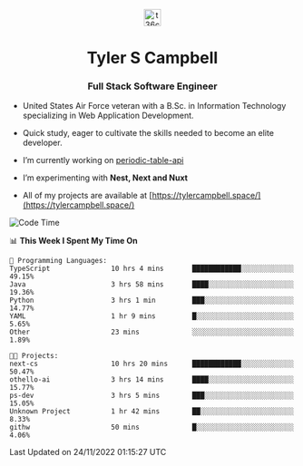 <p align="center">
<a href="https://www.linkedin.com/in/t36campbell" target="blank"><img align="center" src="https://ik.imagekit.io/t36campbell/Portfolio/linkedin.png.original_m8bbGgPh6.png" alt="t36campbell" height="30" width="30" /></a>
</p>
<h1 align="center">Tyler S Campbell</h1>
<h3 align="center">Full Stack Software Engineer</h3>

* United States Air Force veteran with a B.Sc. in Information Technology specializing in Web Application Development. 

* Quick study, eager to cultivate the skills needed to become an elite developer.

* I’m currently working on [periodic-table-api](https://github.com/t36campbell/periodic-table-api)

* I’m experimenting with **Nest, Next and Nuxt**

* All of my projects are available at [https://tylercampbell.space/](https://tylercampbell.space/)

<!--START_SECTION:waka-->
![Code Time](http://img.shields.io/badge/Code%20Time-2%2C010%20hrs%2026%20mins-blue)

📊 **This Week I Spent My Time On** 

```text
💬 Programming Languages: 
TypeScript               10 hrs 4 mins       ████████████░░░░░░░░░░░░░   49.15% 
Java                     3 hrs 58 mins       ████░░░░░░░░░░░░░░░░░░░░░   19.36% 
Python                   3 hrs 1 min         ███░░░░░░░░░░░░░░░░░░░░░░   14.77% 
YAML                     1 hr 9 mins         █░░░░░░░░░░░░░░░░░░░░░░░░   5.65% 
Other                    23 mins             ░░░░░░░░░░░░░░░░░░░░░░░░░   1.89%

🐱‍💻 Projects: 
next-cs                  10 hrs 20 mins      ████████████░░░░░░░░░░░░░   50.47% 
othello-ai               3 hrs 14 mins       ████░░░░░░░░░░░░░░░░░░░░░   15.77% 
ps-dev                   3 hrs 5 mins        ███░░░░░░░░░░░░░░░░░░░░░░   15.05% 
Unknown Project          1 hr 42 mins        ██░░░░░░░░░░░░░░░░░░░░░░░   8.33% 
githw                    50 mins             █░░░░░░░░░░░░░░░░░░░░░░░░   4.06%

```


 Last Updated on 24/11/2022 01:15:27 UTC
<!--END_SECTION:waka-->
